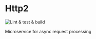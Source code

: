 # Http2

![Lint & test & build](https://github.com/stockwayup/http2/actions/workflows/main.yml/badge.svg)

Microservice for async request processing
